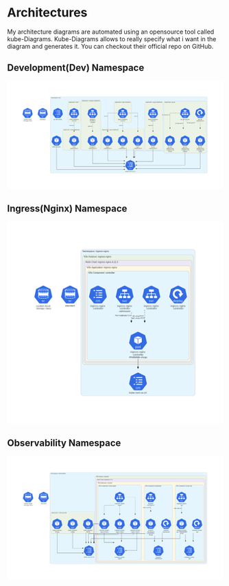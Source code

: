 # Architectures

My architecture diagrams are automated using an opensource tool called kube-Diagrams. Kube-Diagrams allows to really specify what i want in the diagram and generates it. You can checkout their official repo on GitHub.

## Development(Dev) Namespace
![alt text](image.png)

## Ingress(Nginx) Namespace
![alt text](image-1.png)

## Observability Namespace
![alt text](image-2.png)